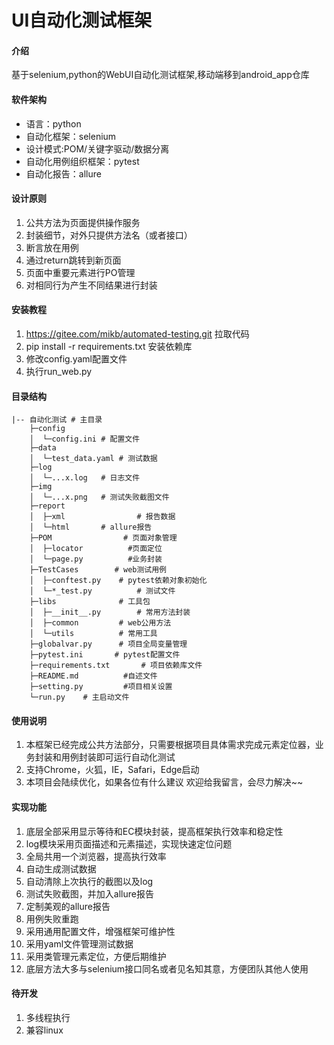 # UI自动化测试框架

#### 介绍
基于selenium,python的WebUI自动化测试框架,移动端移到android_app仓库

#### 软件架构
- 语言：python
- 自动化框架：selenium
- 设计模式:POM/关键字驱动/数据分离
- 自动化用例组织框架：pytest
- 自动化报告：allure

#### 设计原则
1.  公共方法为页面提供操作服务
2.  封装细节，对外只提供方法名（或者接口）
3.  断言放在用例
4.  通过return跳转到新页面
5.  页面中重要元素进行PO管理
6.  对相同行为产生不同结果进行封装

#### 安装教程

1.  https://gitee.com/mikb/automated-testing.git 拉取代码
2.  pip install -r requirements.txt 安装依赖库
3.  修改config.yaml配置文件
4.  执行run_web.py

#### 目录结构
```shell
|-- 自动化测试 # 主目录
    ├─config
    │  └─config.ini	# 配置文件
    ├─data
    │  └─test_data.yaml	# 测试数据
    ├─log
    │  └─...x.log	# 日志文件
    ├─img
    │  └─...x.png	# 测试失败截图文件
    ├─report
    │  ├─xml                # 报告数据
    │  └─html		# allure报告
    ├─POM                # 页面对象管理
    │  ├─locator          #页面定位
    │  └─page.py          #业务封装
    ├─TestCases        # web测试用例
    │  ├─conftest.py	# pytest依赖对象初始化
    │  └─*_test.py	        # 测试文件
    ├─libs		        # 工具包
    │  ├─__init__.py		# 常用方法封装
    │  ├─common	        # web公用方法
    │  └─utils	        # 常用工具
    ├─globalvar.py      # 项目全局变量管理
    ├─pytest.ini	   # pytest配置文件
    ├─requirements.txt		 # 项目依赖库文件
    ├─README.md          #自述文件
    ├─setting.py         #项目相关设置
    └─run.py	# 主启动文件
```


#### 使用说明

1.  本框架已经完成公共方法部分，只需要根据项目具体需求完成元素定位器，业务封装和用例封装即可运行自动化测试
2.  支持Chrome，火狐，IE，Safari，Edge启动
5.  本项目会陆续优化，如果各位有什么建议 欢迎给我留言，会尽力解决~~


#### 实现功能
1.  底层全部采用显示等待和EC模块封装，提高框架执行效率和稳定性
3.  log模块采用页面描述和元素描述，实现快速定位问题
4.  全局共用一个浏览器，提高执行效率
5.  自动生成测试数据
6.  自动清除上次执行的截图以及log
7.  测试失败截图，并加入allure报告
8.  定制美观的allure报告
9.  用例失败重跑
10. 采用通用配置文件，增强框架可维护性
11. 采用yaml文件管理测试数据
12. 采用类管理元素定位，方便后期维护
13. 底层方法大多与selenium接口同名或者见名知其意，方便团队其他人使用

#### 待开发
1.  多线程执行
2.  兼容linux

